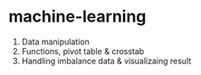 # machine-learning

1. Data manipulation
2. Functions, pivot table & crosstab
3. Handling imbalance data & visualizaing result
